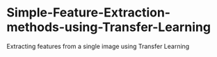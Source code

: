 # Simple-Feature-Extraction-methods-using-Transfer-Learning
Extracting features from a single image using Transfer Learning
